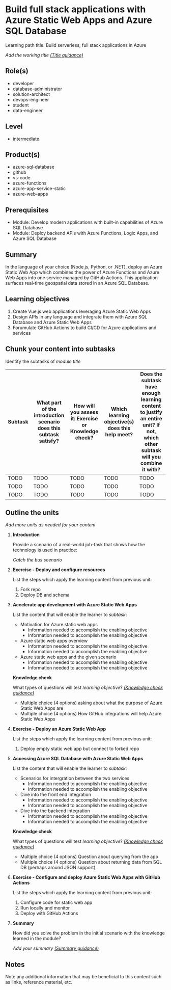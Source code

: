 # Build full stack applications with Azure Static Web Apps and Azure SQL Database

Learning path title: Build serverless, full stack applications in Azure

*Add the working title [(Title guidance)](/help/learn/id-guidance-title)*

## Role(s)

- developer
- database-administrator
- solution-architect
- devops-engineer
- student
- data-engineer

## Level

- intermediate

## Product(s)

- azure-sql-database
- github
- vs-code
- azure-functions
- azure-app-service-static
- azure-web-apps


## Prerequisites
- Module: Develop modern applications with built-in capabilities of Azure SQL Database
- Module: Deploy backend APIs with Azure Functions, Logic Apps, and Azure SQL Database

## Summary

In the language of your choice (Node.js, Python, or .NET), deploy an Azure Static Web App which combines the power of Azure Functions and Azure Web Apps into one service managed by GitHub Actions. This application surfaces real-time geospatial data stored in an Azure SQL Database.

## Learning objectives

1. Create Vue.js web applications leveraging Azure Static Web Apps
1. Design APIs in any language and integrate them with Azure SQL Database and Azure Static Web Apps
1. Forumulate GitHub Actions to build CI/CD for Azure applications and services


## Chunk your content into subtasks

Identify the subtasks of *module title*

| Subtask | What part of the introduction scenario does this subtask satisfy? | How will you assess it: **Exercise or Knowledge check**? | Which learning objective(s) does this help meet? | Does the subtask have enough learning content to justify an entire unit? If not, which other subtask will you combine it with? |
| ---- | ---- | ---- | ---- | ---- |
| TODO | TODO | TODO | TODO | TODO |
| TODO | TODO | TODO | TODO | TODO |
| TODO | TODO | TODO | TODO | TODO |

## Outline the units

*Add more units as needed for your content*

1. **Introduction**

    Provide a scenario of a real-world job-task that shows how the technology is used in practice:

    *Catch the bus scenario*

1. **Exercise - Deploy and configure resources**

    List the steps which apply the learning content from previous unit:

    1. Fork repo
    1. Deploy DB and schema

1. **Accelerate app development with Azure Static Web Apps**

    List the content that will enable the learner to *subtask*:

    - Motivation for Azure static web apps
        - Information needed to accomplish the enabling objective
        - Information needed to accomplish the enabling objective
    - Azure static web apps overview
        - Information needed to accomplish the enabling objective
        - Information needed to accomplish the enabling objective
    - Azure static web apps and the given scenario
        - Information needed to accomplish the enabling objective
        - Information needed to accomplish the enabling objective

    **Knowledge check**

    What types of questions will test *learning objective*? *[(Knowledge check guidance)](/help/learn/id-guidance-knowledge-check)*

    - Multiple choice (4 options) asking about what the purpose of Azure Static Web Apps are
    - Multiple choice (4 options) How GitHub integrations will help Azure Static Web Apps

1. **Exercise - Deploy an Azure Static Web App**

    List the steps which apply the learning content from previous unit:

    1. Deploy empty static web app but connect to forked repo

1. **Accessing Azure SQL Database with Azure Static Web Apps**

    List the content that will enable the learner to *subtask*:

    - Scenarios for intergration between the two services
        - Information needed to accomplish the enabling objective
        - Information needed to accomplish the enabling objective
    - Dive into the front end integration
        - Information needed to accomplish the enabling objective
        - Information needed to accomplish the enabling objective
    - Dive into the backend integration
        - Information needed to accomplish the enabling objective
        - Information needed to accomplish the enabling objective

    **Knowledge check**

    What types of questions will test *learning objective*? *[(Knowledge check guidance)](/help/learn/id-guidance-knowledge-check)*

    - Multiple choice (4 options) Question about querying from the app
    - Multiple choice (4 options) Question about returning data from SQL DB (perhaps around JSON support)

1. **Exercise - Configure and deploy Azure Static Web Apps with GitHub Actions**

    List the steps which apply the learning content from previous unit:

    1. Configure code for static web app
    1. Run locally and monitor
    1. Deploy with GitHub Actions

1. **Summary**

    How did you solve the problem in the initial scenario with the knowledge learned in the module? 
    
    *Add your summary [(Summary guidance)](/help/learn/id-guidance-module-summary-unit)*

## Notes

Note any additional information that may be beneficial to this content such as links, reference material, etc.
